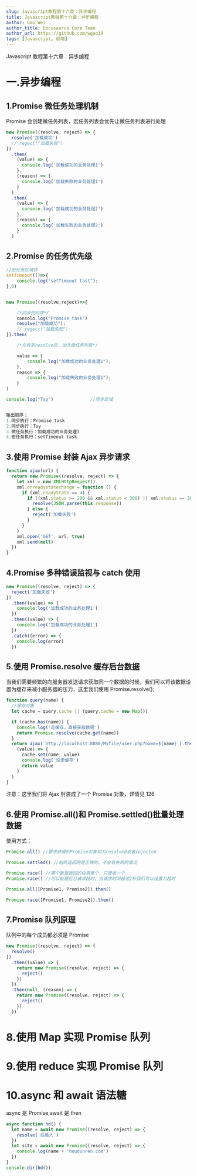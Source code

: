 ```yaml
---
slug: Javascript教程第十六章：异步编程
title: Javascript教程第十六章：异步编程
author: Gao Wei
author_title: Docusaurus Core Team
author_url: https://github.com/wgao19
tags: [Javascript, 前端]
---
```


Javascript 教程第十六章：异步编程

<!--truncate-->

# 一.异步编程

## 1.Promise 微任务处理机制

Promise 会创建微任务列表，宏任务列表会优先让微任务列表进行处理

```js
new Promise((resolve, reject) => {
  resolve('加载成功')
  // regect("加载失败")
})
  .then(
    (value) => {
      console.log('加载成功的业务处理1')
    },
    (reason) => {
      console.log('加载失败的业务处理1')
    }
  )
  .then(
    (value) => {
      console.log('加载成功的业务处理2')
    },
    (reason) => {
      console.log('加载失败的业务处理2')
    }
  )
```

## 2.Promise 的任务优先级

```js
//宏任务区域快
setTimeout(()=>{
    console.log("setTimeout tast");
},0)


new Promise((resolve,reject)=>{

    /*同步代码块*/
    consolo.log("Promise task")
    resolve("加载成功");
    // regect("加载失败")
}).then(

    /*在收到resolve后，加入微任务列表*/

    value => {
        console.log("加载成功的业务处理1");
    },
    reason => {
        console.log("加载失败的业务处理1");
    }
)

console.log("Tsy")              //同步区域


输出顺序：
1.同步执行：Promise task
2.同步执行：Tsy
3.微任务执行：加载成功的业务处理1
4.宏任务执行：setTimeout task
```

## 3.使用 Promise 封装 Ajax 异步请求

```js
function ajax(url) {
  return new Promise((resolve, reject) => {
    let xml = new XMLHttpRequest()
    xml.onreadystatechange = function () {
      if (xml.readyState == 4) {
        if ((xml.status >= 200 && xml.status < 300) || xml.status == 304) {
          resolve(JSON.parse(this.response))
        } else {
          reject('加载失败')
        }
      }
    }
    xml.open('GET', url, true)
    xml.send(null)
  })
}
```

## 4.Promise 多种错误监视与 catch 使用

```js
new Promise((resolve, reject) => {
  reject('加载失败')
})
  .then((value) => {
    console.log('加载成功的业务处理1')
  })
  .then((value) => {
    console.log('加载成功的业务处理1')
  })
  .catch((error) => {
    console.log(error)
  })
```

## 5.使用 Promise.resolve 缓存后台数据

当我们需要频繁的向服务器发送请求获取同一个数据的时候，我们可以将该数据设置为缓存来减小服务器的压力，这里我们使用 Promise.resolve();

```js
function query(name) {
  //缓存对象
  let cache = query.cache || (query.cache = new Map())

  if (cache.has(name)) {
    console.log('走缓存，直接获取数据')
    return Promise.resolve(cache.get(name))
  }
  return ajax(`http://localhost:8888/Myfile/user.php?name=${name}`).then(
    (value) => {
      cache.set(name, value)
      console.log('没走缓存')
      return value
    }
  )
}
```

注意：这里我们将 Ajax 封装成了一个 Promise 对象，详情见 126

## 6.使用 Promise.all()和 Promise.settled()批量处理数据

使用方式：

```js
Promise.all() //要求获得的Promise对象均为resolved或者rejected

Promise.settled() //始终返回的是正确的，不会有失败的情况

Promise.race() //哪个数据返回的快用哪个，只接收一个
Promise.race() //可以处理后台请求超时，当请求时间超过2秒我们可以设置为超时

Promise.all([Promise1, Promise2]).then()

Promise.race([Promise1, Promise2]).then()
```

## 7.Promise 队列原理

队列中的每个成员都必须是 Promise

```js
new Promise((resolve, reject) => {
  resolve()
})
  .then((value) => {
    return new Promise((resolve, reject) => {
      reject()
    })
  })
  .then(null, (reason) => {
    return new Promise((resolve, reject) => {
      reject()
    })
  })
```

# 8.使用 Map 实现 Promise 队列

# 9.使用 reduce 实现 Promise 队列

# 10.async 和 await 语法糖

async 是 Promise,await 是 then

```js
async function hd() {
  let name = await new Promise((resolve, reject) => {
    resolve('后盾人')
  })
  let site = await new Promise((resolve, reject) => {
    console.log(name + 'houdunren.com')
  })
}
console.dir(hd())
```
